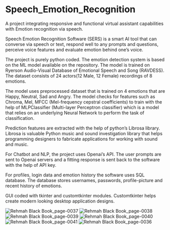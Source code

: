 # Speech_Emotion_Recognition
A project integrating responsive and functional virtual assistant capabilities with Emotion recognition via speech.

Speech Emotion Recognition Software (SERS) is a smart AI tool that can converse via speech or text, respond well to any prompts and questions, perceive voice features and evaluate emotion behind one’s voice.

The project is purely python coded. The emotion detection system is based on the ML model available on the repository. The model is trained on Ryerson Audio-Visual Database of Emotional Speech and Song (RAVDESS). The dataset consists of 24 actors(12 Male, 12 Female) recordings of 8 emotions. 

The model uses preprocessed dataset that is trained on 4 emotions that are Happy, Neutral, Sad and Angry. The model checks for features such as Chroma, Mel, MFCC (Mel-frequency cepstral coefficients) to train with the help of MLPClassifier (Multi-layer Perceptron classifier) which is a model that relies on an underlying Neural Network to perform the task of classification.

Prediction features are extracted with the help of python’s Librosa library. Librosa is valuable Python music and sound investigation library that helps programming designers to fabricate applications for working with sound and music.

For Chatbot and NLP, the project uses Openai’s API. The user prompts are sent to Openai servers and a fitting response is sent back to the software with the help of API key.

For profiles, login data and emotion history the software uses SQL database. The database stores usernames, passwords, profile-picture and recent history of emotions.

GUI coded with tkinter and customtkinter modules. Customtkinter helps create modern looking desktop application designs. 

![Rehmah Black Book_page-0037](https://github.com/rehmahahmed/Speech_Emotion_Recognition/assets/95929046/883f6ff1-fb3e-4a32-ba82-791fb3fe8ad5)
![Rehmah Black Book_page-0038](https://github.com/rehmahahmed/Speech_Emotion_Recognition/assets/95929046/ee30df93-7b1e-4f67-9888-cd16165b839c)
![Rehmah Black Book_page-0039](https://github.com/rehmahahmed/Speech_Emotion_Recognition/assets/95929046/407d7bcb-2126-4a48-a701-9ed8674cc894)
![Rehmah Black Book_page-0040](https://github.com/rehmahahmed/Speech_Emotion_Recognition/assets/95929046/527ea198-96da-474e-baf4-d3d86fce4094)
![Rehmah Black Book_page-0041](https://github.com/rehmahahmed/Speech_Emotion_Recognition/assets/95929046/69194f25-28ad-412f-9818-b87bfbfdd068)
![Rehmah Black Book_page-0036](https://github.com/rehmahahmed/Speech_Emotion_Recognition/assets/95929046/4f94d2f2-0569-4b1b-bea2-89b20f4ce23d)

